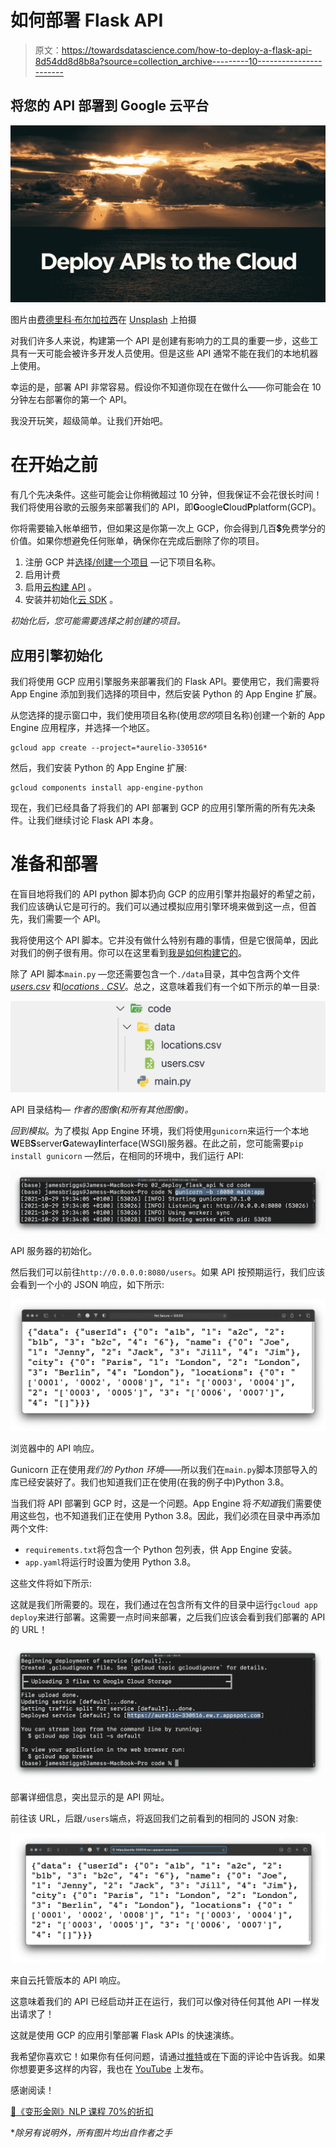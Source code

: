 # 如何部署 Flask API

> 原文：<https://towardsdatascience.com/how-to-deploy-a-flask-api-8d54dd8d8b8a?source=collection_archive---------10----------------------->

## 将您的 API 部署到 Google 云平台

![](img/59a9ee899005d1eeb741b5bc93117b69.png)

图片由[费德里科·布尔加拉西](https://unsplash.com/photos/wUpZ5Zz0j5U)在 [Unsplash](https://unsplash.com) 上拍摄

对我们许多人来说，构建第一个 API 是创建有影响力的工具的重要一步，这些工具有一天可能会被许多开发人员使用。但是这些 API 通常不能在我们的本地机器上使用。

幸运的是，部署 API 非常容易。假设你不知道你现在在做什么——你可能会在 10 分钟左右部署你的第一个 API。

我没开玩笑，超级简单。让我们开始吧。

# 在开始之前

有几个先决条件。这些可能会让你稍微超过 10 分钟，但我保证不会花很长时间！我们将使用谷歌的云服务来部署我们的 API，即**G**oogle**C**loud**P**platform(GCP)。

你将需要输入帐单细节，但如果这是你第一次上 GCP，你会得到几百💲免费学分的价值。如果你想避免任何账单，确保你在完成后删除了你的项目。

1.  注册 GCP 并[选择/创建一个项目](https://console.cloud.google.com/projectselector2/home/dashboard?_ga=2.9007292.829658442.1635520205-902753230.1635520205&_gac=1.162388558.1635526977.Cj0KCQjwt-6LBhDlARIsAIPRQcImvYqadd7aakkSFF0wgfo3517SegxkyULOMH9zO0QyWyjACCv9GXgaAuQ2EALw_wcB) —记下项目名称。
2.  启用计费
3.  启用[云构建 API](https://console.cloud.google.com/flows/enableapi?apiid=cloudbuild.googleapis.com&_ga=2.46560686.829658442.1635520205-902753230.1635520205&_gac=1.220724586.1635526977.Cj0KCQjwt-6LBhDlARIsAIPRQcImvYqadd7aakkSFF0wgfo3517SegxkyULOMH9zO0QyWyjACCv9GXgaAuQ2EALw_wcB) 。
4.  安装并初始化[云 SDK](https://cloud.google.com/sdk/docs/install) 。

*初始化后，您可能需要选择之前创建的项目。*

## 应用引擎初始化

我们将使用 GCP 应用引擎服务来部署我们的 Flask API。要使用它，我们需要将 App Engine 添加到我们选择的项目中，然后安装 Python 的 App Engine 扩展。

从您选择的提示窗口中，我们使用项目名称(使用*您的*项目名称)创建一个新的 App Engine 应用程序，并选择一个地区。

```
gcloud app create --project=*aurelio-330516*
```

然后，我们安装 Python 的 App Engine 扩展:

```
gcloud components install app-engine-python
```

现在，我们已经具备了将我们的 API 部署到 GCP 的应用引擎所需的所有先决条件。让我们继续讨论 Flask API 本身。

# 准备和部署

在盲目地将我们的 API python 脚本扔向 GCP 的应用引擎并抱最好的希望之前，我们应该确认它是可行的。我们可以通过模拟应用引擎环境来做到这一点，但首先，我们需要一个 API。

我将使用这个 API 脚本。它并没有做什么特别有趣的事情，但是它很简单，因此对我们的例子很有用。你可以在这里看到[我是如何构建它的](/the-right-way-to-build-an-api-with-python-cd08ab285f8f)。

除了 API 脚本`main.py` —您还需要包含一个`./data`目录，其中包含两个文件 [*users.csv*](https://gist.github.com/jamescalam/0664905a2fca217e525489f54e032b2b) 和[*locations . CSV*](https://gist.github.com/jamescalam/2f9d8fef39d49a3ae15d68005c5ecf59)。总之，这意味着我们有一个如下所示的单一目录:

![](img/6b3be0f485a7ca431670a51ee6ddfad3.png)

API 目录结构— *作者的图像(和所有其他图像)。*

*回到模拟*。为了模拟 App Engine 环境，我们将使用`gunicorn`来运行一个本地**W**EB**S**server**G**ateway**I**interface(WSGI)服务器。在此之前，您可能需要`pip install gunicorn` —然后，在相同的环境中，我们运行 API:

![](img/3f9e1d8324082d3adf434562377ed1bb.png)

API 服务器的初始化。

然后我们可以前往`http://0.0.0.0:8080/users`。如果 API 按预期运行，我们应该会看到一个小的 JSON 响应，如下所示:

![](img/c0bf3d3bec7b35d25f38a4c02fdead80.png)

浏览器中的 API 响应。

Gunicorn 正在使用*我们的 Python 环境*——所以我们在`main.py`脚本顶部导入的库已经安装好了。我们也知道我们正在使用(在我的例子中)Python 3.8。

当我们将 API 部署到 GCP 时，这是一个问题。App Engine 将*不知道*我们需要使用这些包，也不知道我们正在使用 Python 3.8。因此，我们必须在目录中再添加两个文件:

*   `requirements.txt`将包含一个 Python 包列表，供 App Engine 安装。
*   `app.yaml`将运行时设置为使用 Python 3.8。

这些文件将如下所示:

这就是我们所需要的。现在，我们通过在包含所有文件的目录中运行`gcloud app deploy`来进行部署。这需要一点时间来部署，之后我们应该会看到我们部署的 API 的 URL！

![](img/542c405d78055df7e5ee41efe2a7fe58.png)

部署详细信息，突出显示的是 API 网址。

前往该 URL，后跟`/users`端点，将返回我们之前看到的相同的 JSON 对象:

![](img/24a9ff44143d759943cf9575919e1223.png)

来自云托管版本的 API 响应。

这意味着我们的 API 已经启动并正在运行，我们可以像对待任何其他 API 一样发出请求了！

这就是使用 GCP 的应用引擎部署 Flask APIs 的快速演练。

我希望你喜欢它！如果你有任何问题，请通过[推特](https://twitter.com/jamescalam)或在下面的评论中告诉我。如果你想要更多这样的内容，我也在 [YouTube](https://www.youtube.com/c/jamesbriggs) 上发布。

感谢阅读！

[🤖《变形金刚》NLP 课程 70%的折扣](https://bit.ly/nlp-transformers)

**除另有说明外，所有图片均出自作者之手*
